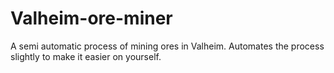 # Valheim-ore-miner
A semi automatic process of mining ores in Valheim. Automates the process slightly to make it easier on yourself. 
